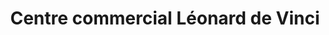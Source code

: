 ---
title: "Centre commercial Léonard de Vinci"
url: /creil/centre-commercial-leonard-de-vinci/
shop: Einkaufszentrum
---